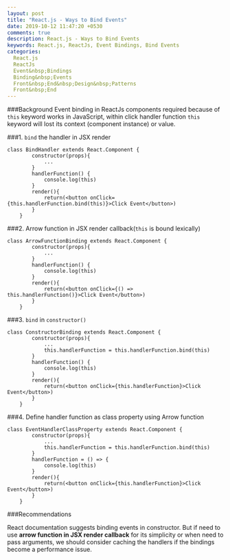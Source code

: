 ```yaml
---
layout: post
title: "React.js - Ways to Bind Events"
date: 2019-10-12 11:47:20 +0530
comments: true
description: React.js - Ways to Bind Events
keywords: React.js, ReactJs, Event Bindings, Bind Events
categories:
  React.js
  ReactJs
  Event&nbsp;Bindings
  Binding&nbsp;Events
  Front&nbsp;End&nbsp;Design&nbsp;Patterns
  Front&nbsp;End
---
```



###Background
Event binding in ReactJs components required because of `this` keyword works in JavaScript, within click handler function `this` keyword will lost its context (component instance) or value. 

###1. `bind` the handler in JSX render<!--more-->

	class BindHandler extends React.Component {
			constructor(props){
				...
			}
			handlerFunction() { 
				console.log(this)
			}
			render(){
				return(<button onClick={this.handlerFunction.bind(this)}>Click Event</button>)
			}
		}

###2. Arrow function in JSX render callback(`this` is bound lexically)

	class ArrowFunctionBinding extends React.Component {
			constructor(props){
				...
			}
			handlerFunction() { 
				console.log(this)
			}
			render(){
				return(<button onClick={() => this.handlerFunction()}>Click Event</button>)
			}
		}

###3. `bind` in `constructor()`

	class ConstructorBinding extends React.Component {
			constructor(props){
				...
				this.handlerFunction = this.handlerFunction.bind(this)
			}
			handlerFunction() { 
				console.log(this)
			}
			render(){
				return(<button onClick={this.handlerFunction}>Click Event</button>)
			}
		}

###4. Define handler function as class property using Arrow function

	class EventHandlerClassProperty extends React.Component {
			constructor(props){
				...
				this.handlerFunction = this.handlerFunction.bind(this)
			}
			handlerFunction = () => { 
				console.log(this)
			}
			render(){
				return(<button onClick={this.handlerFunction}>Click Event</button>)
			}
		}

###Recommendations

React documentation suggests binding events in constructor. But if need to use **arrow function in JSX render callback** for its simplicity or when need to pass arguments, we should consider caching the handlers if the bindings become a performance issue.

